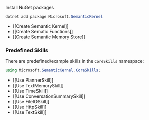 Install NuGet packages
```powershell
dotnet add package Microsoft.SemanticKernel
```

- [[Create Semantic Kernel]]
- [[Create Sematic Functions]]
- [[Create Semantic Memory Store]]

### Predefined Skills

There are predefined/example skills in the `CoreSkills` namespace:
```csharp
using Microsoft.SemanticKernel.CoreSkills;
```

- [[Use PlannerSkill]]
- [[Use TextMemorySkill]]
- [[Use TimeSkill]]
- [[Use ConversationSummarySkill]]
- [[Use FileIOSkill]]
- [[Use HttpSkill]]
- [[Use TextSkill]]